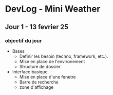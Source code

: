 # DevLog - Mini Weather

## Jour 1 - 13 fevrier 25
### objectif du jour

- Bases
  - Definir les besoin (techno, framework, etc.).
  - Mise en place de l'environement
  - Structure de dossier
- Interface basique
  - Mise en place d'une fenetre
  - Barre de recherche
  - zone d'affichage